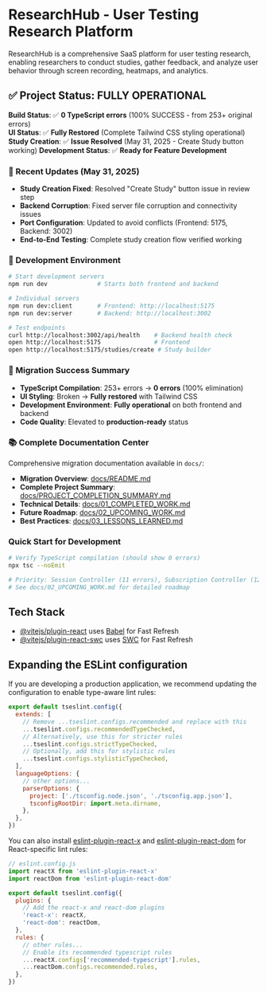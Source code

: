 # ResearchHub - User Testing Research Platform

ResearchHub is a comprehensive SaaS platform for user testing research, enabling researchers to conduct studies, gather feedback, and analyze user behavior through screen recording, heatmaps, and analytics.

## ✅ Project Status: FULLY OPERATIONAL

**Build Status**: ✅ **0 TypeScript errors** (100% SUCCESS - from 253+ original errors)  
**UI Status**: ✅ **Fully Restored** (Complete Tailwind CSS styling operational)  
**Study Creation**: ✅ **Issue Resolved** (May 31, 2025 - Create Study button working)
**Development Status**: ✅ **Ready for Feature Development**

### 🎉 Recent Updates (May 31, 2025)
- **Study Creation Fixed**: Resolved "Create Study" button issue in review step
- **Backend Corruption**: Fixed server file corruption and connectivity issues  
- **Port Configuration**: Updated to avoid conflicts (Frontend: 5175, Backend: 3002)
- **End-to-End Testing**: Complete study creation flow verified working

### 🚀 Development Environment
```bash
# Start development servers
npm run dev              # Starts both frontend and backend

# Individual servers
npm run dev:client       # Frontend: http://localhost:5175
npm run dev:server       # Backend: http://localhost:3002

# Test endpoints
curl http://localhost:3002/api/health    # Backend health check
open http://localhost:5175               # Frontend
open http://localhost:5175/studies/create # Study builder
```

### 🎉 Migration Success Summary
- **TypeScript Compilation**: 253+ errors → **0 errors** (100% elimination)
- **UI Styling**: Broken → **Fully restored** with Tailwind CSS
- **Development Environment**: **Fully operational** on both frontend and backend
- **Code Quality**: Elevated to **production-ready** status

### 📚 Complete Documentation Center
Comprehensive migration documentation available in `docs/`:
- **Migration Overview**: [docs/README.md](./docs/README.md)
- **Complete Project Summary**: [docs/PROJECT_COMPLETION_SUMMARY.md](./docs/PROJECT_COMPLETION_SUMMARY.md)
- **Technical Details**: [docs/01_COMPLETED_WORK.md](./docs/01_COMPLETED_WORK.md)
- **Future Roadmap**: [docs/02_UPCOMING_WORK.md](./docs/02_UPCOMING_WORK.md)
- **Best Practices**: [docs/03_LESSONS_LEARNED.md](./docs/03_LESSONS_LEARNED.md)

### Quick Start for Development
```bash
# Verify TypeScript compilation (should show 0 errors)
npx tsc --noEmit

# Priority: Session Controller (11 errors), Subscription Controller (12 errors)
# See docs/02_UPCOMING_WORK.md for detailed roadmap
```

## Tech Stack

- [@vitejs/plugin-react](https://github.com/vitejs/vite-plugin-react/blob/main/packages/plugin-react) uses [Babel](https://babeljs.io/) for Fast Refresh
- [@vitejs/plugin-react-swc](https://github.com/vitejs/vite-plugin-react/blob/main/packages/plugin-react-swc) uses [SWC](https://swc.rs/) for Fast Refresh

## Expanding the ESLint configuration

If you are developing a production application, we recommend updating the configuration to enable type-aware lint rules:

```js
export default tseslint.config({
  extends: [
    // Remove ...tseslint.configs.recommended and replace with this
    ...tseslint.configs.recommendedTypeChecked,
    // Alternatively, use this for stricter rules
    ...tseslint.configs.strictTypeChecked,
    // Optionally, add this for stylistic rules
    ...tseslint.configs.stylisticTypeChecked,
  ],
  languageOptions: {
    // other options...
    parserOptions: {
      project: ['./tsconfig.node.json', './tsconfig.app.json'],
      tsconfigRootDir: import.meta.dirname,
    },
  },
})
```

You can also install [eslint-plugin-react-x](https://github.com/Rel1cx/eslint-react/tree/main/packages/plugins/eslint-plugin-react-x) and [eslint-plugin-react-dom](https://github.com/Rel1cx/eslint-react/tree/main/packages/plugins/eslint-plugin-react-dom) for React-specific lint rules:

```js
// eslint.config.js
import reactX from 'eslint-plugin-react-x'
import reactDom from 'eslint-plugin-react-dom'

export default tseslint.config({
  plugins: {
    // Add the react-x and react-dom plugins
    'react-x': reactX,
    'react-dom': reactDom,
  },
  rules: {
    // other rules...
    // Enable its recommended typescript rules
    ...reactX.configs['recommended-typescript'].rules,
    ...reactDom.configs.recommended.rules,
  },
})
```
